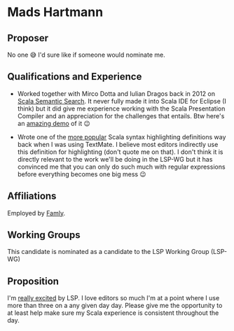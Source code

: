# Mads Hartmann

## Proposer

No one 😅 I'd sure like if someone would nominate me.

## Qualifications and Experience

- Worked together with Mirco Dotta and Iulian Dragos back in 2012 on
  [Scala Semantic Search][scala-semantic-search]. It never fully made it into
  Scala IDE for Eclipse (I think) but it did give me experience working with the
  Scala Presentation Compiler and an appreciation for the challenges that
  entails. Btw here's an [amazing demo][yes-that-took-6-months-to-build] of it 😉

- Wrote one of the [more popular][scala.tmbundle] Scala syntax highlighting
  definitions way back when I was using TextMate. I believe most editors
  indirectly use this definition for highlighting (don't quote me on that). I
  don't think it is directly relevant to the work we'll be doing in the LSP-WG
  but it has convinced me that you can only do such much with regular
  expressions before everything becomes one big mess 😉

## Affiliations

Employed by [Famly][famly].

## Working Groups

This candidate is nominated as a candidate to the LSP Working Group (LSP-WG)

## Proposition

I'm [really excited][200-word-limit-hack] by LSP. I love editors so much I'm at
a point where I use more than three on a any given day day. Please give me the
opportunity to at least help make sure my Scala experience is consistent
throughout the day.

[scala-semantic-search]: http://www.diku.dk/begivenhedsmappe/begivenheder-2013/master-thesis-defence-scala-semantic-search/
[yes-that-took-6-months-to-build]: https://www.youtube.com/watch?v=YY5MSIcS2SA
[scala.tmbundle]: https://github.com/mads-hartmann/scala.tmbundle
[famly]: https://famly.co
[200-word-limit-hack]: https://twitter.com/Mads_Hartmann/status/956476571279351808
